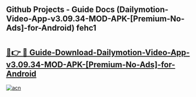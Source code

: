 ## Github Projects - Guide Docs (Dailymotion-Video-App-v3.09.34-MOD-APK-[Premium-No-Ads]-for-Android) fehc1

# <h2><a href="https://apkcomod.com?title=Dailymotion-Video-App-v3.09.34-MOD-APK-[Premium-No-Ads]-for-Android">🔗👉 🔴 Guide-Download-Dailymotion-Video-App-v3.09.34-MOD-APK-[Premium-No-Ads]-for-Android </a></h2>

[![acn](https://github.com/user-attachments/assets/0f9c940e-d8b0-45ae-aac7-cd30a18b3e1c)](https://apkcomod.com?title=Dailymotion-Video-App-v3.09.34-MOD-APK-[Premium-No-Ads]-for-Android)
